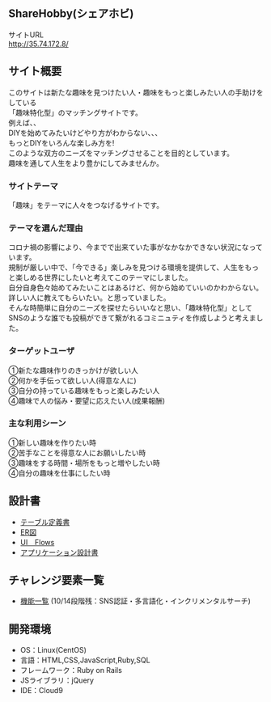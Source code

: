 ## ShareHobby(シェアホビ)

サイトURL <br>
http://35.74.172.8/<br>

## サイト概要
このサイトは新たな趣味を見つけたい人・趣味をもっと楽しみたい人の手助けをしている<br>
「趣味特化型」のマッチングサイトです。<br>
例えば、、<br>
DIYを始めてみたいけどやり方がわからない、、、<br>
もっとDIYをいろんな楽しみ方を!<br>
このような双方のニーズをマッチングさせることを目的としています。<br>
趣味を通して人生をより豊かにしてみませんか。

### サイトテーマ
「趣味」をテーマに人々をつなげるサイトです。

### テーマを選んだ理由
コロナ禍の影響により、今までで出来ていた事がなかなかできない状況になっています。<br>
規制が厳しい中で、「今できる」楽しみを見つける環境を提供して、人生をもっと楽しめる世界にしたいと考えてこのテーマにしました。<br>
自分自身色々始めてみたいことはあるけど、何から始めていいのかわからない。詳しい人に教えてもらいたい。と思っていました。<br>
そんな時簡単に自分のニーズを探せたらいいなと思い、「趣味特化型」としてSNSのような誰でも投稿ができて繋がれるコミニュティを作成しようと考えました。<br>

### ターゲットユーザ
①新たな趣味作りのきっかけが欲しい人<br>
②何かを手伝って欲しい人(得意な人に)<br>
③自分の持っている趣味をもっと楽しみたい人<br>
④趣味で人の悩み・要望に応えたい人(成果報酬)

### 主な利用シーン
①新しい趣味を作りたい時　<br>
②苦手なことを得意な人にお願いしたい時<br>
③趣味をする時間・場所をもっと増やしたい時<br>
④自分の趣味を仕事にしたい時<br>


## 設計書
- [テーブル定義書](https://docs.google.com/spreadsheets/d/12qoCJQ4bJvIMHtSue3A_H7HhguWX87mM/edit?usp=sharing&ouid=113105595537176275196&rtpof=true&sd=true)
- [ER図](https://drive.google.com/file/d/10p_nwfbnUfe_tUv9iG1Nf_YmbReDmv0v/view?usp=sharing)
- [UI　Flows](https://app.diagrams.net/index.html#G1k6xYbRYVCKDtMjxyG2cMeQkfHxI_Rjcs)
- [アプリケーション設計書](https://docs.google.com/spreadsheets/d/1PJ669ULsWb6i9LGDADsAWxQzxxjnFXjgyg-3iDgSciI/edit?usp=sharing)

## チャレンジ要素一覧
- [機能一覧](https://docs.google.com/spreadsheets/d/1oGHsYUMvpiwiXMgiPOC4JkhVvn-rgsMJXCsyAM_NbDU/edit?usp=sharing)
(10/14段階残：SNS認証・多言語化・インクリメンタルサーチ)

## 開発環境
- OS：Linux(CentOS)
- 言語：HTML,CSS,JavaScript,Ruby,SQL
- フレームワーク：Ruby on Rails
- JSライブラリ：jQuery
- IDE：Cloud9
